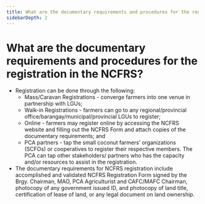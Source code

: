 ```yaml
---
title: What are the documentary requirements and procedures for the registration in the NCFRS?
sidebarDepth: 2
---
```


# What are the documentary requirements and procedures for the registration in the NCFRS?


 - Registration can be done through the following: 
     - Mass/Caravan Registrations - converge farmers into one venue in partnership with LGUs;
     - Walk-in Registrations - farmers can go to any regional/provincial office/barangay/municipal/provincial LGUs to register;
     - Online - farmers may register online by accessing the NCFRS website and filling out the NCFRS Form and attach copies of the documentary requirements; and
     - PCA partners - tap the small coconut farmers’ organizations (SCFOs) or cooperatives to register their respective members. The PCA can tap other stakeholders/ partners who has the capacity and/or resources to assist in the registration.
 - The documentary requirements for NCFRS registration include accomplished and validated NCFRS Registration Form signed by the Brgy. Chairman, MAO, PCA Agriculturist and CAFC/MAFC Chairman, photocopy of any government issued ID, and photocopy of land title, certification of lease of land, or any legal document on land ownership.
